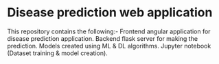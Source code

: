 # Disease prediction web application
This repository contains the following:-
  Frontend angular application for disease prediction application.
  Backend flask server for making the prediction.
  Models created using ML & DL algorithms.
  Jupyter notebook (Dataset training & model creation).

